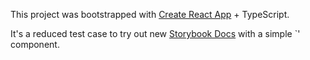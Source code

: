 This project was bootstrapped with [Create React App](https://github.com/facebook/create-react-app) + TypeScript.

It's a reduced test case to try out new [Storybook Docs](https://medium.com/storybookjs/component-story-format-66f4c32366df) with a simple `<TextButton>' component.
